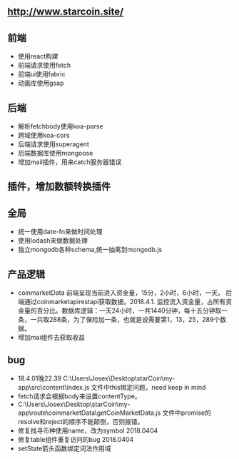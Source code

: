 ## http://www.starcoin.site/

## 前端
* 使用react构建
* 前端请求使用fetch
* 前端ui使用fabric
* 动画库使用gsap
## 后端
* 解析fetchbody使用koa-parse
* 跨域使用koa-cors
* 后端请求使用superagent
* 后端数据库使用mongoose
* 增加mail插件，用来catch服务器错误

## 插件，增加数额转换插件

## 全局
* 统一使用date-fn来做时间处理
* 使用lodash来做数据处理
* 独立mongodb各种schema,统一抽离到mongodb.js
## 产品逻辑
* coinmarketData 前端呈现当前进入资金量，15分，2小时，6小时，一天。
后端通过coinmarketapirestapi获取数据。2018.4.1.
监控流入资金量，占所有资金量的百分比。数据库逻辑：一天24小时，一共1440分钟，每十五分钟取一条，一共取288条，为了保险加一条，也就是说需要第1，13，25，289个数据。
* 增加mai组件去获取收益

## bug

* 18.4.01晚22.39 C:\Users\Josex\Desktop\starCoin\my-app\src\content\index.js 文件中this绑定问题，need keep in mind
* fetch请求会根据body来设置contentType。
* C:\Users\Josex\Desktop\starCoin\my-app\route\coinmarketData\getCoinMarketData.js 文件中promise的resolve和reject的顺序不能颠倒，否则报错。
* 修复找寻币种使用name，改为symbol 2018.0404
* 修复table组件重复访问的bug 2018.0404
* setState箭头函数绑定词法作用域